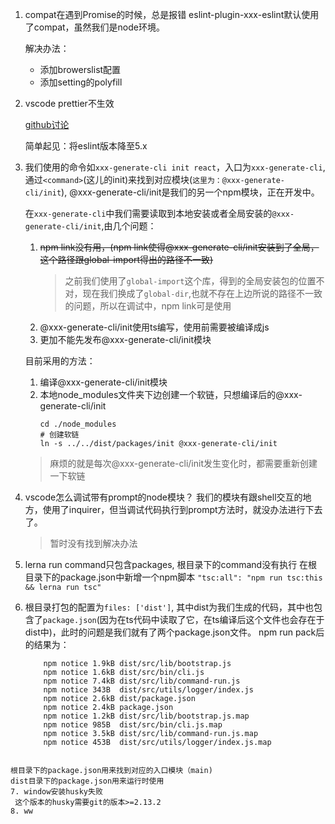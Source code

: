 1. compat在遇到Promise的时候，总是报错
   eslint-plugin-xxx-eslint默认使用了compat，虽然我们是node环境。
   
   解决办法：
    * 添加browerslist配置
    * 添加setting的polyfill
2. vscode prettier不生效
  
   [github讨论](https://github.com/microsoft/vscode-eslint/issues/696)
   
   简单起见：将eslint版本降至5.x

3. 我们使用的命令如`xxx-generate-cli init react`，入口为`xxx-generate-cli`,通过`<command>`(这儿的init)来找到对应模块(`这里为：@xxx-generate-cli/init`), @xxx-generate-cli/init是我们的另一个npm模块，正在开发中。
  
     在`xxx-generate-cli`中我们需要读取到本地安装或者全局安装的`@xxx-generate-cli/init`,由几个问题：
     1. ~~npm link没有用，(npm link使得@xxx-generate-cli/init安装到了全局，这个路径跟global-import得出的路径不一致)~~
        > 之前我们使用了`global-import`这个库，得到的全局安装包的位置不对，现在我们换成了`global-dir`,也就不存在上边所说的路径不一致的问题，所以在调试中，npm link可是使用
     2. @xxx-generate-cli/init使用ts编写，使用前需要被编译成js
     3. 更加不能先发布@xxx-generate-cli/init模块
   
   目前采用的方法：

   1. 编译@xxx-generate-cli/init模块
   2. 本地node_modules文件夹下边创建一个软链，只想编译后的@xxx-generate-cli/init
      ```
      cd ./node_modules
      # 创建软链
      ln -s ../../dist/packages/init @xxx-generate-cli/init
      ```
   > 麻烦的就是每次@xxx-generate-cli/init发生变化时，都需要重新创建一下软链

4. vscode怎么调试带有prompt的node模块？
   我们的模块有跟shell交互的地方，使用了inquirer，但当调试代码执行到prompt方法时，就没办法进行下去了。
   > 暂时没有找到解决办法
5. lerna run command只包含packages, 根目录下的command没有执行
   在根目录下的package.json中新增一个npm脚本
   `"tsc:all": "npm run tsc:this && lerna run tsc"`
6. 根目录打包的配置为`files: ['dist']`, 其中dist为我们生成的代码，其中也包含了`package.json`(因为在ts代码中读取了它，在ts编译后这个文件也会存在于dist中)，此时的问题是我们就有了两个package.json文件。
  npm run pack后的结果为：
    ```
        npm notice 1.9kB dist/src/lib/bootstrap.js         
        npm notice 1.6kB dist/src/bin/cli.js               
        npm notice 7.4kB dist/src/lib/command-run.js       
        npm notice 343B  dist/src/utils/logger/index.js    
        npm notice 2.6kB dist/package.json                 
        npm notice 2.4kB package.json                      
        npm notice 1.2kB dist/src/lib/bootstrap.js.map     
        npm notice 985B  dist/src/bin/cli.js.map           
        npm notice 3.5kB dist/src/lib/command-run.js.map   
        npm notice 453B  dist/src/utils/logger/index.js.map
  ```
  
  根目录下的package.json用来找到对应的入口模块（main)
  dist目录下的package.json用来运行时使用
7. window安装husky失败
   这个版本的husky需要git的版本>=2.13.2
8. ww
